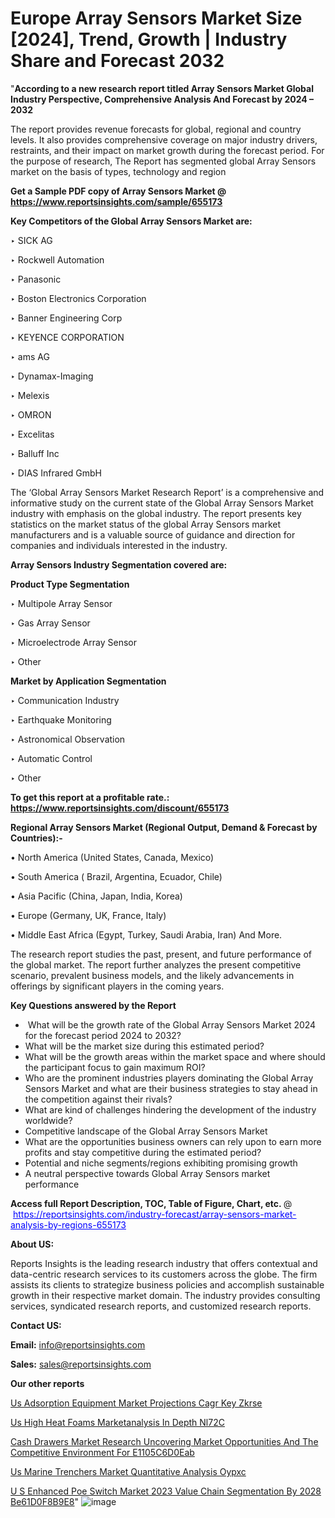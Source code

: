 # Europe Array Sensors Market Size [2024], Trend, Growth | Industry Share and Forecast 2032

"<strong>According to a new research report titled Array Sensors Market Global Industry Perspective, Comprehensive Analysis And Forecast by 2024 – 2032</strong>

The report provides revenue forecasts for global, regional and country levels. It also provides comprehensive coverage on major industry drivers, restraints, and their impact on market growth during the forecast period. For the purpose of research, The Report has segmented global Array Sensors market on the basis of types, technology and region

<strong>Get a Sample PDF copy of Array Sensors Market </strong><strong>@<a href=https://www.reportsinsights.com/sample/655173 style=color:#0000ff;> https://www.reportsinsights.com/sample/655173</a></strong></font>

<strong>Key Competitors of the Global Array Sensors Market are:</strong>

‣ SICK AG

‣ Rockwell Automation

‣ Panasonic

‣ Boston Electronics Corporation

‣ Banner Engineering Corp

‣ KEYENCE CORPORATION

‣ ams AG

‣ Dynamax-Imaging

‣ Melexis

‣ OMRON

‣ Excelitas

‣ Balluff Inc

‣ DIAS Infrared GmbH

The ‘Global Array Sensors Market Research Report’ is a comprehensive and informative study on the current state of the Global Array Sensors Market industry with emphasis on the global industry. The report presents key statistics on the market status of the global Array Sensors market manufacturers and is a valuable source of guidance and direction for companies and individuals interested in the industry.

<strong>Array Sensors Industry Segmentation covered are:</strong>

<strong>Product Type Segmentation</strong>

‣ Multipole Array Sensor

‣ Gas Array Sensor

‣ Microelectrode Array Sensor

‣ Other

<strong>Market by Application Segmentation</strong>

‣ Communication Industry

‣ Earthquake Monitoring

‣ Astronomical Observation

‣ Automatic Control

‣ Other

<strong>To get this report at a profitable rate.: <a href=https://www.reportsinsights.com/discount/655173 style=color:#0000ff;>https://www.reportsinsights.com/discount/655173</a></strong></font>

<strong>Regional Array Sensors Market (Regional Output, Demand &amp; Forecast by Countries):-</strong>

• North America (United States, Canada, Mexico)

• South America ( Brazil, Argentina, Ecuador, Chile)

• Asia Pacific (China, Japan, India, Korea)

• Europe (Germany, UK, France, Italy)

• Middle East Africa (Egypt, Turkey, Saudi Arabia, Iran) And More.

The research report studies the past, present, and future performance of the global market. The report further analyzes the present competitive scenario, prevalent business models, and the likely advancements in offerings by significant players in the coming years.

<strong>Key Questions answered by the Report</strong>
<ul>
  <li> What will be the growth rate of the Global Array Sensors Market 2024 for the forecast period 2024 to 2032?</li>
  <li>What will be the market size during this estimated period?</li>
  <li>What will be the growth areas within the market space and where should the participant focus to gain maximum ROI?</li>
  <li>Who are the prominent industries players dominating the Global Array Sensors Market and what are their business strategies to stay ahead in the competition against their rivals?</li>
  <li>What are kind of challenges hindering the development of the industry worldwide?</li>
  <li>Competitive landscape of the Global Array Sensors Market</li>
  <li>What are the opportunities business owners can rely upon to earn more profits and stay competitive during the estimated period?</li>
  <li>Potential and niche segments/regions exhibiting promising growth</li>
  <li>A neutral perspective towards Global Array Sensors market performance</li>
</ul>
<strong>Access full Report Description, TOC, Table of Figure, Chart, etc. </strong>@  <a href=https://reportsinsights.com/industry-forecast/array-sensors-market-analysis-by-regions-655173 style=color:#0000ff;>https://reportsinsights.com/industry-forecast/array-sensors-market-analysis-by-regions-655173</a></font>

<strong><strong>About US</strong>:</strong>

Reports Insights is the leading research industry that offers contextual and data-centric research services to its customers across the globe. The firm assists its clients to strategize business policies and accomplish sustainable growth in their respective market domain. The industry provides consulting services, syndicated research reports, and customized research reports.

<strong>Contact US:</strong>

<p class=""""><b>Email:</b> <a href=mailto:info@reportsinsights.com>info@reportsinsights.com</a></p>
<p class=""""><b>Sales:</b> <a href=mailto:sales@reportsinsights.com>sales@reportsinsights.com</a></p>

<strong>Our other reports</strong>

<a href=https://www.linkedin.com/pulse/us-adsorption-equipment-market-projections-cagr-key-zkrse>Us Adsorption Equipment Market Projections Cagr Key Zkrse</a>

<a href=https://www.linkedin.com/pulse/us-high-heat-foams-marketanalysis-in-depth-nl72c/>Us High Heat Foams Marketanalysis In Depth Nl72C</a>

<a href=https://medium.com/@ruchikakadam73/cash-drawers-market-research-uncovering-market-opportunities-and-the-competitive-environment-for-e1105c6d0eab>Cash Drawers Market Research Uncovering Market Opportunities And The Competitive Environment For E1105C6D0Eab</a>

<a href=https://www.linkedin.com/pulse/us-marine-trenchers-market-quantitative-analysis-oypxc/>Us Marine Trenchers Market Quantitative Analysis Oypxc</a>

<a href=https://medium.com/@swatiga40/u-s-enhanced-poe-switch-market-2023-value-chain-segmentation-by-2028-be61d0f8b9e8>U S Enhanced Poe Switch Market 2023 Value Chain Segmentation By 2028 Be61D0F8B9E8</a>"
![image](https://github.com/Jaayaachit/RIResearch/assets/158452289/31c2b45b-bbd8-4b66-a53a-92c88c564ce0)
